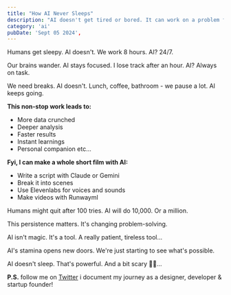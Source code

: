 ```yaml
---
title: "How AI Never Sleeps"
description: "AI doesn't get tired or bored. It can work on a problem for a long time. This can lead to some amazing discoveries."
category: 'ai'
pubDate: 'Sept 05 2024',
---
```


Humans get sleepy. AI doesn't. We work 8 hours. AI? 24/7.

Our brains wander. AI stays focused. I lose track after an hour. AI? Always on task.

We need breaks. AI doesn't. Lunch, coffee, bathroom - we pause a lot. AI keeps going.

**This non-stop work leads to:**
- More data crunched
- Deeper analysis
- Faster results
- Instant learnings
- Personal companion etc…

**Fyi, I can make a whole short film with AI:**
- Write a script with Claude or Gemini
- Break it into scenes
- Use Elevenlabs for voices and sounds
- Make videos with Runwayml

Humans might quit after 100 tries. AI will do 10,000. Or a million.

This persistence matters. It's changing problem-solving.

AI isn't magic. It's a tool. A really patient, tireless tool…

AI's stamina opens new doors. We're just starting to see what's possible.

AI doesn't sleep. That's powerful. And a bit scary 😶‍🌫️...

**P.S.** follow me on [Twitter](https://x.com/spikeysanju) i document my journey as a designer, developer & startup founder!
